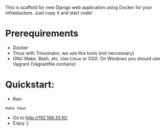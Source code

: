 This is scaffold for new Django web application using Docker for your infrastucture. Just copy it and start code!

# Prerequirements
 - Docker  
 - Tmux with Tmuxinator, we use this tools (not neccessary) 
 - GNU Make, Bash, etc. Use Linux or OSX. On Windows you should use Vagrant (Vagrantfile contains)  
# Quickstart:
- Run:
```
make tmux
```
- Go to http://192.168.33.10/
- Enjoy :)
